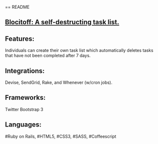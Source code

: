 == README

## [Blocitoff: A self-destructing task list.](http://chapman-blocitoff.herokuapp.com/)

## Features:
Individuals can create their own task list which automatically deletes tasks that have not been completed after 7 days.

## Integrations:
Devise, SendGrid, Rake, and Whenever (w/cron jobs).

## Frameworks:
Twitter Bootstrap 3

## Languages:
#Ruby on Rails, #HTML5, #CSS3, #SASS, #Coffeescript
